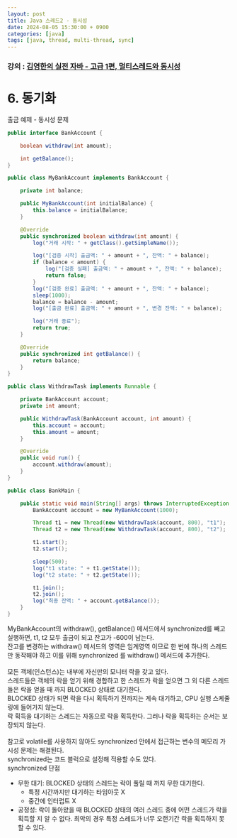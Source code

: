 ```yaml
---
layout: post
title: Java 스레드2 - 동시성
date: 2024-08-05 15:30:00 + 0900
categories: [java]
tags: [java, thread, multi-thread, sync]
---
```


### 강의 : [김영한의 실전 자바 - 고급 1편, 멀티스레드와 동시성](https://www.inflearn.com/course/%EA%B9%80%EC%98%81%ED%95%9C%EC%9D%98-%EC%8B%A4%EC%A0%84-%EC%9E%90%EB%B0%94-%EA%B3%A0%EA%B8%89-1/dashboard)

# 6. 동기화

출금 예제 - 동시성 문제

```java
public interface BankAccount {

    boolean withdraw(int amount);

    int getBalance();
}

public class MyBankAccount implements BankAccount {

    private int balance;

    public MyBankAccount(int initialBalance) {
        this.balance = initialBalance;
    }

    @Override
    public synchronized boolean withdraw(int amount) {
        log("거래 시작: " + getClass().getSimpleName());

        log("[검증 시작] 출금액: " + amount + ", 잔액: " + balance);
        if (balance < amount) {
            log("[검증 실패] 출금액: " + amount + ", 잔액: " + balance);
            return false;
        }
        log("[검증 완료] 출금액: " + amount + ", 잔액: " + balance);
        sleep(1000);
        balance = balance - amount;
        log("[출금 완료] 출금액: " + amount + ", 변경 잔액: " + balance);

        log("거래 종료");
        return true;
    }

    @Override
    public synchronized int getBalance() {
        return balance;
    }
}

public class WithdrawTask implements Runnable {

    private BankAccount account;
    private int amount;

    public WithdrawTask(BankAccount account, int amount) {
        this.account = account;
        this.amount = amount;
    }

    @Override
    public void run() {
        account.withdraw(amount);
    }
}

public class BankMain {

    public static void main(String[] args) throws InterruptedException {
        BankAccount account = new MyBankAccount(1000);

        Thread t1 = new Thread(new WithdrawTask(account, 800), "t1");
        Thread t2 = new Thread(new WithdrawTask(account, 800), "t2");

        t1.start();
        t2.start();

        sleep(500);
        log("t1 state: " + t1.getState());
        log("t2 state: " + t2.getState());

        t1.join();
        t2.join();
        log("최종 잔액: " + account.getBalance());
    }
}
```

MyBankAccount의 withdraw(), getBalance() 메서드에서 synchronized를 빼고 실행하면, t1, t2 모두 출금이 되고 잔고가 -600이 남는다.   
잔고를 변경하는 withdraw() 메서드의 영역은 임계영역 이므로 한 번에 하나의 스레드만 동작해야 하고 이를 위해 synchronized 를 withdraw() 메서드에 추가한다.   
<br/>
모든 객체(인스턴스)는 내부에 자신만의 모니터 락을 갖고 있다.   
스레드들은 객체의 락을 얻기 위해 경합하고 한 스레드가 락을 얻으면 그 외 다른 스레드들은 락을 얻을 때 까지 BLOCKED 상태로 대기한다.    
BLOCKED 상태가 되면 락을 다시 획득하기 전까지는 계속 대기하고, CPU 실행 스케줄링에 들어가지 않는다.   
락 획득을 대기하는 스레드는 자동으로 락을 획득한다. 그러나 락을 획득하는 순서는 보장되지 않는다.   
<br/>
참고로 volatile를 사용하지 않아도 synchronized 안에서 접근하는 변수의 메모리 가시성 문제는 해결된다.    
synchronized는 코드 블럭으로 설정해 적용할 수도 있다.
<br/>
synchronized 단점
- 무한 대기: BLOCKED 상태의 스레드는 락이 풀릴 때 까지 무한 대기한다.
  - 특정 시간까지만 대기하는 타임아웃 X
  - 중간에 인터럽트 X
- 공정성: 락이 돌아왔을 때 BLOCKED 상태의 여러 스레드 중에 어떤 스레드가 락을 획득할 지 알 수 없다. 최악의 경우 특정 스레드가 너무 오랜기간 락을 획득하지 못할 수 있다.
